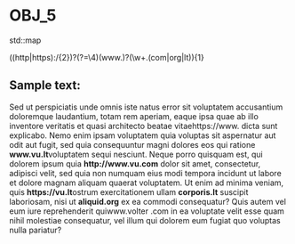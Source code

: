 # OBJ_5
std::map


((http|https):\/{2})?(?=\4)(www<nolink>\.)?(\w+\.(com|org|lt)){1}


## Sample text:
Sed ut perspiciatis unde omnis iste natus error sit voluptatem accusantium doloremque laudantium, totam rem aperiam, eaque ipsa quae ab illo inventore veritatis et quasi architecto beatae vitaehttps://www<nolink>. dicta sunt explicabo. Nemo enim ipsam voluptatem quia voluptas sit aspernatur aut odit aut fugit, sed quia consequuntur magni dolores eos qui ratione <b>www<nolink>.vu.lt</b>voluptatem sequi nesciunt. Neque porro quisquam est, qui dolorem ipsum quia **http<nolink>://www<nolink>.vu.com** dolor sit amet, consectetur, adipisci velit, sed quia non numquam eius modi tempora incidunt ut labore et dolore magnam aliquam quaerat voluptatem. Ut enim ad minima veniam, quis **https<nolink>://vu.lt**ostrum exercitationem ullam **corporis.lt** suscipit laboriosam, nisi ut **aliquid.org** ex ea commodi consequatur? Quis autem vel eum iure reprehenderit quiwww.volter .com in ea voluptate velit esse quam nihil molestiae consequatur, vel illum qui dolorem eum fugiat quo voluptas nulla pariatur?


